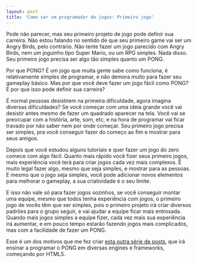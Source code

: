 ```yaml
---
layout: post
title: 'Como ser um programador de jogos: Primeiro jogo'
---
```


Pode não parecer, mas seu primeiro projeto de jogo pode definir sua carreira. Não estou falando no sentido de que seu primeiro game vai ser um Angry Birds, pelo contrário. Não tente fazer um jogo parecido com Angry Birds, nem um joguinho tipo Super Mario, ou um RPG simples. Nada disso. Seu primeiro jogo precisa ser algo tão simples quanto um PONG.

Por que PONG? É um jogo que muita gente sabe como funciona, é relativamente simples de programar, e não demora muito para fazer seu gameplay básico. Mas por que você deve fazer um jogo fácil como PONG? E por que isso pode definir sua carreira?

É normal pessoas desistirem na primeira dificuldade, agora imagina diversas dificuldades? Se você começar com uma ideia grande você vai desistir antes mesmo de fazer um quadrado aparecer na tela. Você vai se preocupar com a história, arte, som, etc, e na hora de programar vai ficar travado por não saber nem por onde começar. Seu primeiro jogo precisa ser simples, pra você conseguir fazer do começo ao fim e mostrar para seus amigos.

Depois que você estudou alguns tutoriais e quer fazer um jogo do zero comece com algo fácil. Quanto mais rápido você fizer seus primeiro jogos, mais experiência você terá para criar jogos cada vez mais complexos. É muito legal fazer algo, mesmo que seja simples, e mostrar para as pessoas. E mesmo que o jogo seja simples, você pode adicionar novos elementos para melhorar o gameplay, a sua criatividade é o seu limite.

E isso não vale só para fazer jogos sozinhos, se você conseguir montar uma equipe, mesmo que todos tenha experiência com jogos, o primeiro jogo de vocês têm que ser simples, pois o primeiro projeto irá criar diversos padrões para o grupo seguir, e vai ajudar a equipe ficar mais entrosada. Quando mais jogos simples a equipe fizer, cada vez mais sua experiência irá aumentar, e em pouco tempo estarão fazendo jogos mais complicados, mas com a facilidade de fazer um PONG.

Esse é um dos motivos que me fez criar [esta outra série de posts](http://gamedeveloper.com.br/pong-html5-javascript/ "PONG"), que irá ensinar a programar o PONG em diversas engines e frameworks, começando por HTML5.
